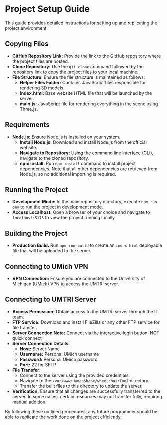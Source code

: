 # Project Setup Guide

This guide provides detailed instructions for setting up and replicating the project environment.

## Copying Files

- **GitHub Repository Link:** Provide the link to the GitHub repository where the project files are hosted.
- **Clone Repository:** Use the `git clone` command followed by the repository link to copy the project files to your local machine.
- **File Structure:** Ensure the file structure is maintained as follows:
  - **Helper Files Folder:** Contains JavaScript files responsible for rendering 3D models.
  - **index.html:** Base website HTML file that will be launched by the server.
  - **main.js:** JavaScript file for rendering everything in the scene using Three.js.

## Requirements

- **Node.js:** Ensure Node.js is installed on your system.
  - **Install Node.js:** Download and install Node.js from the official website.
  - **Navigate to Repository:** Using the command line interface (CLI), navigate to the cloned repository.
  - **npm install:** Run `npm install` command to install project dependencies. Note that all other dependencies are retrieved from Node.js, so no additional importing is required.

## Running the Project

- **Development Mode:** In the main repository directory, execute `npm run dev` to run the project in development mode.
- **Access Localhost:** Open a browser of your choice and navigate to `localhost:5173` to view the project running locally.

## Building the Project

- **Production Build:** Run `npm run build` to create an `index.html` deployable file that will be uploaded to the server.

## Connecting to UMich VPN

- **VPN Connection:** Ensure you are connected to the University of Michigan (UMich) VPN to access the UMTRI server.

## Connecting to UMTRI Server

- **Access Permission:** Obtain access to the UMTRI server through the IT team.
- **FTP Service:** Download and install FileZilla or any other FTP service for file transfer.
- **Server Connection Note:** Connect via the interactive login button, NOT quick connect
- **Server Connection Details:**
  - **Host:** Server Name
  - **Username:** Personal UMich username
  - **Password:** Personal UMich password
  - **Port:** 22 for SFTP
- **File Transfer:**
  - Connect to the server using the provided credentials.
  - Navigate to the `/var/www/HumanShape/wheelchairTool` directory.
  - Transfer the built files to this directory to update the server.
- **Verification:** Ensure that all changes are successfully transferred to the server. In some cases, certain resources may not transfer fully, requiring manual addition.

By following these outlined procedures, any future programmer should be able to replicate the work done on the project efficiently.

